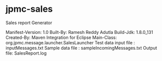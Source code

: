 # jpmc-sales
Sales report Generator

Manifest-Version: 1.0
Built-By: Ramesh Reddy Adutla
Build-Jdk: 1.8.0_131
Created-By: Maven Integration for Eclipse
Main-Class: org.jpmc.message.launcher.SalesLauncher
Test data input file : inputMessages.txt
Sample data file : sampleIncomingMessages.txt
Output  file: SalesReport.log

